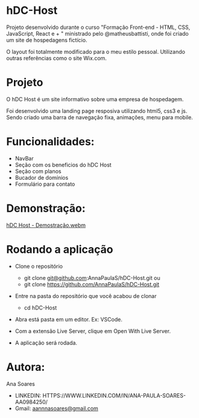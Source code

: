 # hDC-Host
Projeto desenvolvido durante o curso "Formação Front-end - HTML, CSS, JavaScript, React e + " 
ministrado pelo @matheusbattisti, onde foi criado um site de hospedagens fictício.

O layout foi totalmente modificado para o meu estilo pessoal. Utilizando outras referências como o site Wix.com.

# Projeto

O hDC Host é um site informativo sobre uma empresa de hospedagem.

Foi desenvolvido uma landing page resposiva utilizando html5, css3 e js.
Sendo criado uma barra de navegação fixa, animações, menu para mobile.

# Funcionalidades:

- NavBar
- Seção com os beneficios do hDC Host
- Seção com planos
- Bucador de domínios 
- Formulário para contato

# Demonstração:

[hDC Host - Demostração.webm](https://github.com/AnnaPaulaS/hDC-Host/assets/114079845/d2ef12b5-4318-4f04-9146-cc517f838143)

# Rodando a aplicação

*  Clone o repositório
    - git clone git@github.com:AnnaPaulaS/hDC-Host.git ou
    - git clone https://github.com/AnnaPaulaS/hDC-Host.git
    
*  Entre na pasta do repositório que você acabou de clonar
    - cd hDC-Host
      
*  Abra está pasta em um editor. Ex: VSCode.
*  Com a extensão Live Server, clique em Open With Live Server.
*  A aplicação será rodada. 

# Autora:

Ana Soares

 - LINKEDIN: HTTPS://WWW.LINKEDIN.COM/IN/ANA-PAULA-SOARES-AA0984250/
 - Gmail: aannnasoares@gmail.com

